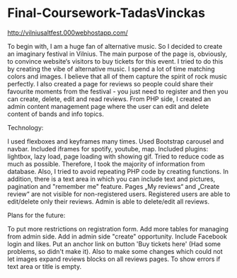 # Final-Coursework-TadasVinckas

http://vilniusaltfest.000webhostapp.com/

To begin with, I am a huge fan of alternative music. 
So I decided to create an imaginary festival in Vilnius. 
The main purpose of the page is, obviously, to convince website‘s visitors to buy tickets for this event. 
I tried to do this by creating the vibe of alternative music. I spend a lot of time matching colors and images. 
I believe that all of them capture the spirit of rock music perfectly. 
I also created a page for reviews so people could share their favourite moments from the festival - you just need to register and then you can create, delete, edit and read reviews.
From PHP side, I created an admin content management page where the user can edit and delete content of bands and info topics.

Technology: 

I used flexboxes and keyframes many times. 
Used Bootstrap carousel and navbar.
Included iframes for spotify, youtube, map.
Included plugins: lightbox, lazy load, page loading with showing gif.
Tried to reduce code as much as possible. Therefore, I took the majority of information from database. Also, I tried to avoid repeating PHP code by creating functions.
In addition, there is a text area in which you can include text and pictures, pagination and "remember me" feature.
Pages „My reviews“ and „Create review“ are not visible for non-registered users. Registered users are able to edit/delete only their reviews. Admin is able to delete/edit all reviews.

Plans for the future: 

To put more restrictions on registration form.
Add more tables for managing from admin side.
Add in admin side "create" opportunity.
Include Facebook login and likes.
Put an anchor link on button 'Buy tickets here' (Had some problems, so didn't make it).
Also to make some changes which could not let images expand reviews blocks on all reviews pages.
To show errors if text area or title is empty.
